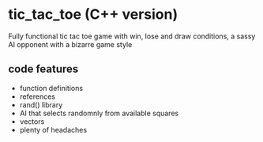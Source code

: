 # tic_tac_toe (C++ version)

Fully functional tic tac toe game with win, lose and draw conditions, a sassy AI opponent with a bizarre game style

## code features

- function definitions
- references
- rand() library
- AI that selects randomnly from available squares
- vectors
- plenty of headaches
